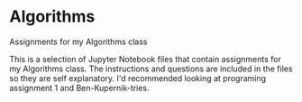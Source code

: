 # Algorithms
Assignments for my Algorithms class

This is a selection of Jupyter Notebook files that contain assignments for my Algorithms class.
The instructions and questions are included in the files so they are self explanatory.
I'd recommended looking at programing assignment 1 and Ben-Kupernik-tries.
